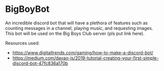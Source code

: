 # BigBoyBot
An incredible discord bot that will have a plethora of features such as counting messages in a channel, playing music, and requesting images. This bot will be used on the Big Boys Club server (pls put link here). 

Resources used: 
* https://www.digitaltrends.com/gaming/how-to-make-a-discord-bot/
* https://medium.com/davao-js/2019-tutorial-creating-your-first-simple-discord-bot-47fc836a170b
